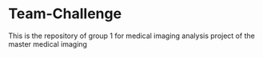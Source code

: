 # Team-Challenge
This is the repository of group 1 for medical imaging analysis project of the master medical imaging 

